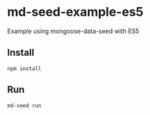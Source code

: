 # md-seed-example-es5

Example using mongoose-data-seed with ES5

## Install

```shell
npm install
```

## Run

```shell
md-seed run
```
